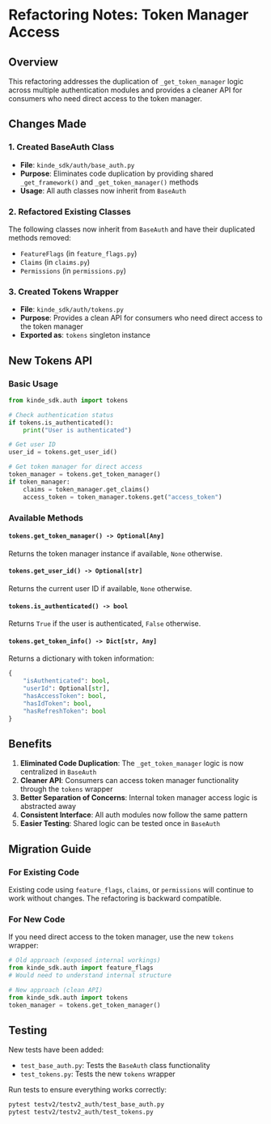 # Refactoring Notes: Token Manager Access

## Overview

This refactoring addresses the duplication of `_get_token_manager` logic across multiple authentication modules and provides a cleaner API for consumers who need direct access to the token manager.

## Changes Made

### 1. Created BaseAuth Class

- **File**: `kinde_sdk/auth/base_auth.py`
- **Purpose**: Eliminates code duplication by providing shared `_get_framework()` and `_get_token_manager()` methods
- **Usage**: All auth classes now inherit from `BaseAuth`

### 2. Refactored Existing Classes

The following classes now inherit from `BaseAuth` and have their duplicated methods removed:

- `FeatureFlags` (in `feature_flags.py`)
- `Claims` (in `claims.py`) 
- `Permissions` (in `permissions.py`)

### 3. Created Tokens Wrapper

- **File**: `kinde_sdk/auth/tokens.py`
- **Purpose**: Provides a clean API for consumers who need direct access to the token manager
- **Exported as**: `tokens` singleton instance

## New Tokens API

### Basic Usage

```python
from kinde_sdk.auth import tokens

# Check authentication status
if tokens.is_authenticated():
    print("User is authenticated")

# Get user ID
user_id = tokens.get_user_id()

# Get token manager for direct access
token_manager = tokens.get_token_manager()
if token_manager:
    claims = token_manager.get_claims()
    access_token = token_manager.tokens.get("access_token")
```

### Available Methods

#### `tokens.get_token_manager() -> Optional[Any]`
Returns the token manager instance if available, `None` otherwise.

#### `tokens.get_user_id() -> Optional[str]`
Returns the current user ID if available, `None` otherwise.

#### `tokens.is_authenticated() -> bool`
Returns `True` if the user is authenticated, `False` otherwise.

#### `tokens.get_token_info() -> Dict[str, Any]`
Returns a dictionary with token information:
```python
{
    "isAuthenticated": bool,
    "userId": Optional[str],
    "hasAccessToken": bool,
    "hasIdToken": bool,
    "hasRefreshToken": bool
}
```

## Benefits

1. **Eliminated Code Duplication**: The `_get_token_manager` logic is now centralized in `BaseAuth`
2. **Cleaner API**: Consumers can access token manager functionality through the `tokens` wrapper
3. **Better Separation of Concerns**: Internal token manager access logic is abstracted away
4. **Consistent Interface**: All auth modules now follow the same pattern
5. **Easier Testing**: Shared logic can be tested once in `BaseAuth`

## Migration Guide

### For Existing Code

Existing code using `feature_flags`, `claims`, or `permissions` will continue to work without changes. The refactoring is backward compatible.

### For New Code

If you need direct access to the token manager, use the new `tokens` wrapper:

```python
# Old approach (exposed internal workings)
from kinde_sdk.auth import feature_flags
# Would need to understand internal structure

# New approach (clean API)
from kinde_sdk.auth import tokens
token_manager = tokens.get_token_manager()
```

## Testing

New tests have been added:
- `test_base_auth.py`: Tests the `BaseAuth` class functionality
- `test_tokens.py`: Tests the new `tokens` wrapper

Run tests to ensure everything works correctly:
```bash
pytest testv2/testv2_auth/test_base_auth.py
pytest testv2/testv2_auth/test_tokens.py
``` 